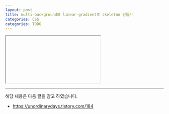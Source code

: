 ```yaml
---
layout: post
title: multi-background와 linear-gradient로 skeleton 만들기
categories: CSS
categories: TODO
---
```


<iframe id="iframe" class="iframe"></iframe>

<script defer>
	const iframe = document.getElementById("iframe");
	const url = 'https://raw.githubusercontent.com/imjhua/animation/master/linear-gradient';
	showIFrameDoc(iframe, url);
</script>

---

해당 내용은 다음 글을 참고 하였습니다.

- https://unordinarydays.tistory.com/184
